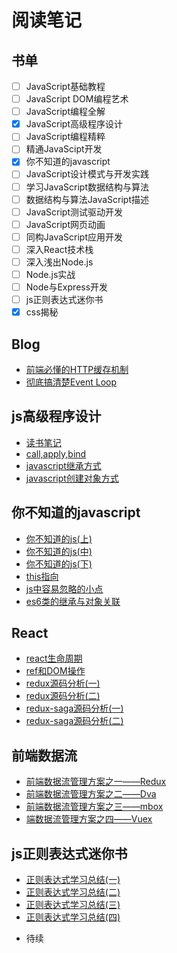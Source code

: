 #  阅读笔记 #
 
 ## 书单
  - [ ] JavaScript基础教程
  - [ ] JavaScript DOM编程艺术
  - [ ] JavaScript编程全解
  - [x] JavaScript高级程序设计
  - [ ] JavaScript编程精粹
  - [ ]  精通JavaScipt开发
  - [x] 你不知道的javascript
  - [ ] JavaScript设计模式与开发实践 
  - [ ] 学习JavaScript数据结构与算法
  - [ ] 数据结构与算法JavaScript描述
  - [ ] JavaScript测试驱动开发
  - [ ] JavaScript网页动画
  - [ ] 同构JavaScript应用开发
  - [ ] 深入React技术栈
  - [ ] 深入浅出Node.js
  - [ ] Node.js实战
  - [ ] Node与Express开发
  - [ ] js正则表达式迷你书
  - [x] css揭秘
  
## Blog
 * [前端必懂的HTTP缓存机制](https://github.com/LuoShengMen/StudyNotes/issues/167)
 * [彻底搞清楚Event Loop](https://github.com/LuoShengMen/StudyNotes/issues/278)

## js高级程序设计

 * [读书笔记](https://github.com/LuoShengMen/StudyNotes/issues/226)
 * [call,apply,bind](https://github.com/LuoShengMen/StudyNotes/issues/28)
 * [javascript继承方式](https://github.com/LuoShengMen/StudyNotes/issues/227)
 * [javascript创建对象方式](https://github.com/LuoShengMen/StudyNotes/issues/228)
 
## 你不知道的javascript

 * [你不知道的js(上)](https://github.com/LuoShengMen/StudyNotes/issues/224)
 * [你不知道的js(中)](https://github.com/LuoShengMen/StudyNotes/issues/225)
 * [你不知道的js(下)](https://github.com/LuoShengMen/StudyNotes/issues/80)
 * [this指向](https://github.com/LuoShengMen/StudyNotes/issues/25)
 * [js中容易忽略的小点](https://github.com/LuoShengMen/StudyNotes/issues/26)
 * [es6类的继承与对象关联](https://github.com/LuoShengMen/StudyNotes/issues/27)
 
## React
 * [react生命周期](https://github.com/LuoShengMen/StudyNotes/issues/13)
 * [ref和DOM操作](https://github.com/LuoShengMen/StudyNotes/issues/14)
 * [redux源码分析(一)](https://github.com/LuoShengMen/StudyNotes/issues/169)
 * [redux源码分析(二)](https://github.com/LuoShengMen/StudyNotes/issues/170)
 * [redux-saga源码分析(一)](https://github.com/LuoShengMen/StudyNotes/issues/256)
 * [redux-saga源码分析(二)](https://github.com/LuoShengMen/StudyNotes/issues/257)
 
## 前端数据流
* [前端数据流管理方案之一——Redux](https://github.com/LuoShengMen/StudyNotes/issues/250)
* [前端数据流管理方案之二——Dva](https://github.com/LuoShengMen/StudyNotes/issues/252)
* [前端数据流管理方案之三——mbox](https://github.com/LuoShengMen/StudyNotes/issues/249)
* [端数据流管理方案之四——Vuex](https://github.com/LuoShengMen/StudyNotes/issues/251)

## js正则表达式迷你书
 * [正则表达式学习总结(一)](https://github.com/LuoShengMen/StudyNotes/issues/165)
 * [正则表达式学习总结(二)](https://github.com/LuoShengMen/StudyNotes/issues/166)
 * [正则表达式学习总结(三)](https://github.com/LuoShengMen/StudyNotes/issues/168)
 * [正则表达式学习总结(四)](https://github.com/LuoShengMen/StudyNotes/issues/173)


 - 待续
